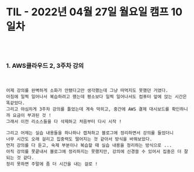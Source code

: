 # TIL - 2022년 04월 27일 월요일 캠프 10일차
<br>
<br>

### 1. AWS클라우드 2, 3주차 강의

<br>

    어제 강의를 완벽하게 소화가 안됐다고만 생각했는데 그냥 떠먹지도 못했던 거였다.  
    아침에 일찍 일어나서 복습하려고 했는데 평소보다 일찍 일어나서도 컴퓨터 앞에 앉는 시간은 똑같았다.  
    그리고 야심차게 3주차 강의를 틀었는데 계속 막히고, 중간에 AWS 결제 대시보드를 확인하니까 요금이 부과된 것 !  
    그래서 이전 리소스들을 다 삭제하고 처음부터 다시 시작 !

    그리고 어제는 실습 내용들을 하나하나 캡쳐하고 블로그에 정리하면서 강의를 들었더니  
    너무 시간도 오래 걸리고 집중력도 떨어지는 것 같아서 방식을 바꿔보았다.  
    먼저 강의를 다 듣고, 숙제 부분이나 복습할 때 실습 내용을 정리하는 방식으로 ...  
    아직 강의를 못끝내서 블로그에 정리하지는 못했지만, 강의에 신경쓸 수 있어서 집중은 더 잘되는 것 같다.  
    정리 못하면 주말에 좀 더 시간을 내는 걸로 !
    
    
<br>
